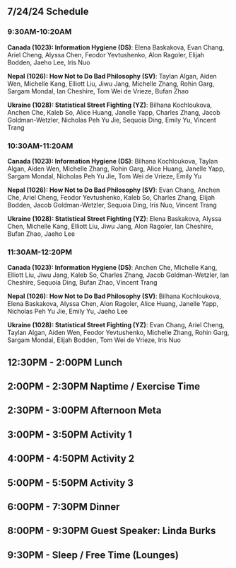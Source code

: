 ## 7/24/24 Schedule

### 9:30AM-10:20AM

**Canada (1023): Information Hygiene (DS)**: Elena Baskakova, Evan Chang, Ariel Cheng, Alyssa Chen, Feodor Yevtushenko, Alon Ragoler, Elijah Bodden, Jaeho Lee, Iris Nuo

**Nepal (1026): How Not to Do Bad Philosophy (SV)**: Taylan Algan, Aiden Wen, Michelle Kang, Elliott Liu, Jiwu Jang, Michelle Zhang, Rohin Garg, Sargam Mondal, Ian Cheshire, Tom Wei de Vrieze, Bufan Zhao

**Ukraine (1028): Statistical Street Fighting (YZ)**: Bilhana Kochloukova, Anchen Che, Kaleb So, Alice Huang, Janelle Yapp, Charles Zhang, Jacob Goldman-Wetzler, Nicholas Peh Yu Jie, Sequoia Ding, Emily Yu, Vincent Trang

### 10:30AM-11:20AM

**Canada (1023): Information Hygiene (DS)**: Bilhana Kochloukova, Taylan Algan, Aiden Wen, Michelle Zhang, Rohin Garg, Alice Huang, Janelle Yapp, Sargam Mondal, Nicholas Peh Yu Jie, Tom Wei de Vrieze, Emily Yu

**Nepal (1026): How Not to Do Bad Philosophy (SV)**: Evan Chang, Anchen Che, Ariel Cheng, Feodor Yevtushenko, Kaleb So, Charles Zhang, Elijah Bodden, Jacob Goldman-Wetzler, Sequoia Ding, Iris Nuo, Vincent Trang

**Ukraine (1028): Statistical Street Fighting (YZ)**: Elena Baskakova, Alyssa Chen, Michelle Kang, Elliott Liu, Jiwu Jang, Alon Ragoler, Ian Cheshire, Bufan Zhao, Jaeho Lee

### 11:30AM-12:20PM

**Canada (1023): Information Hygiene (DS)**: Anchen Che, Michelle Kang, Elliott Liu, Jiwu Jang, Kaleb So, Charles Zhang, Jacob Goldman-Wetzler, Ian Cheshire, Sequoia Ding, Bufan Zhao, Vincent Trang

**Nepal (1026): How Not to Do Bad Philosophy (SV)**: Bilhana Kochloukova, Elena Baskakova, Alyssa Chen, Alon Ragoler, Alice Huang, Janelle Yapp, Nicholas Peh Yu Jie, Emily Yu, Jaeho Lee

**Ukraine (1028): Statistical Street Fighting (YZ)**: Evan Chang, Ariel Cheng, Taylan Algan, Aiden Wen, Feodor Yevtushenko, Michelle Zhang, Rohin Garg, Sargam Mondal, Elijah Bodden, Tom Wei de Vrieze, Iris Nuo

## 12:30PM - 2:00PM Lunch
## 2:00PM - 2:30PM Naptime / Exercise Time
## 2:30PM - 3:00PM Afternoon Meta 
## 3:00PM - 3:50PM Activity 1
## 4:00PM - 4:50PM Activity 2
## 5:00PM - 5:50PM Activity 3
## 6:00PM - 7:30PM Dinner
## 8:00PM - 9:30PM Guest Speaker: Linda Burks
## 9:30PM - Sleep / Free Time (Lounges)

